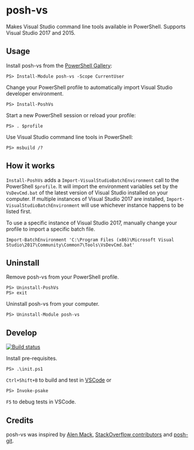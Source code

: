 # posh-vs

Makes Visual Studio command line tools available in PowerShell. Supports Visual Studio 2017 and 2015.

## Usage

Install posh-vs from the [PowerShell Gallery](https://www.powershellgallery.com/packages/posh-vs):
```
PS> Install-Module posh-vs -Scope CurrentUser
```

Change your PowerShell profile to automatically import Visual Studio developer environment.
```
PS> Install-PoshVs
```

Start a new PowerShell session or reload your profile:
```
PS> . $profile
```

Use Visual Studio command line tools in PowerShell:
``` 
PS> msbuild /?
```

## How it works

`Install-PoshVs` adds a `Import-VisualStudioBatchEnvironment` call to the PowerShell `$profile`. It will import the
environment variables set by the `VsDevCmd.bat` of the latest version of Visual Studio installed on your computer.
If multiple instances of Visual Studio 2017 are installed, `Import-VisualStudioBatchEnvironment` will use whichever
instance happens to be listed first.

To use a specific instance of Visual Studio 2017, manually change your profile to import a specific batch file.
```
Import-BatchEnvironment 'C:\Program Files (x86)\Microsoft Visual Studio\2017\Community\Common7\Tools\VsDevCmd.bat'
```

## Uninstall

Remove posh-vs from your PowerShell profile.
```
PS> Uninstall-PoshVs
PS> exit
```

Uninstall posh-vs from your computer.
```
PS> Uninstall-Module posh-vs
```

## Develop

[![Build status](https://ci.appveyor.com/api/projects/status/github/olegsych/posh-vs?branch=master)](https://ci.appveyor.com/project/olegsych/posh-vs/branch/master)

Install pre-requisites.
```
PS> .\init.ps1
```

`Ctrl+Shift+B` to build and test in [VSCode](https://code.visualstudio.com) or
```
PS> Invoke-psake
```

`F5` to debug tests in VSCode.

## Credits

posh-vs was inspired by [Alen Mack](http://allen-mack.blogspot.com/2008/03/replace-visual-studio-command-prompt.html), 
[StackOverflow contributors](http://stackoverflow.com/questions/2124753/how-i-can-use-powershell-with-the-visual-studio-command-prompt)
and [posh-git](https://github.com/dahlbyk/posh-git).
